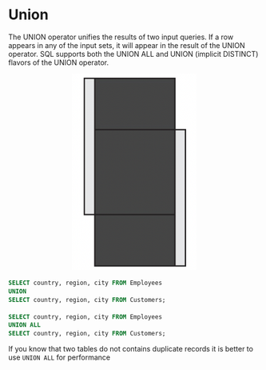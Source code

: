# Union

The UNION operator unifies the results of two input queries. If a row appears in any of the input sets, it will appear in the result of the UNION operator. SQL supports both the UNION ALL and UNION (implicit DISTINCT) flavors of the UNION operator.

<div style="text-align: center">
    <img alt="Union" src="./images/union.png" width="250" />
</div>

```sql
SELECT country, region, city FROM Employees
UNION
SELECT country, region, city FROM Customers;

SELECT country, region, city FROM Employees
UNION ALL
SELECT country, region, city FROM Customers;
```

If you know that two tables do not contains duplicate records it is better to use `UNION ALL` for performance
